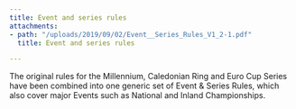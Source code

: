 ```yaml
---
title: Event and series rules
attachments:
- path: "/uploads/2019/09/02/Event__Series_Rules_V1_2-1.pdf"
  title: Event and series rules

---
```

The original rules for the Millennium, Caledonian Ring and Euro Cup Series have been combined into one generic set of Event & Series Rules, which also cover major Events such as National and Inland Championships.